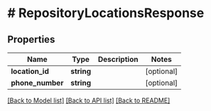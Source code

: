 # # RepositoryLocationsResponse

## Properties

Name | Type | Description | Notes
------------ | ------------- | ------------- | -------------
**location_id** | **string** |  | [optional]
**phone_number** | **string** |  | [optional]

[[Back to Model list]](../../README.md#models) [[Back to API list]](../../README.md#endpoints) [[Back to README]](../../README.md)
